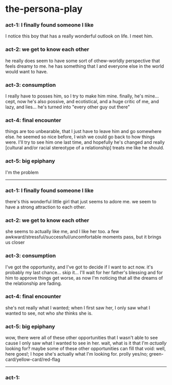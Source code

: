 # the-persona-play

### act-1: I finally found someone I like
I notice this boy that has a really wonderful outlook on life.
I meet him.

### act-2: we get to know each other
he really does seem to have some sort of othew-worldly perspective that feels dreamy to me.
he has something that I and everyone else in the world would want to have.

### act-3: consumption
I really have to posses him, so I try to make him mine.
finally, he's mine...
cept, now he's also possive, and ecotistical, and a huge critic of me, and lazy, and lies...
he's turned into "every other guy out there"

### act-4: final encounter
things are too unbearable, that I just have to leave him and go somewhere else.
he seemed so nice before, I wish we could go back to how things were.
I'll try to see him one last time, and hopefully he's changed and really [cultural and/or racial stereotype of a relationship] treats me like he should.

### act-5: big epiphany
I'm the problem

---

### act-1: I finally found someone I like
there's this wonderful little girl that just seems to adore me.
we seem to have a strong attraction to each other.

### act-2: we get to know each other
she seems to actually like me, and I like her too.
a few awkward/stressful/successful/uncomfortable moments pass, but it brings us closer

### act-3: consumption
I've got the opportunity, and I've got to decide if I want to act now.
it's probably my last chance...
skip it... I'll wait for her father's blessing and for him to approve
things get worse, as now I'm noticing that all the dreams of the relationship are fading.

### act-4: final encounter
she's not really what I wanted;
when I first saw her, I only saw what I wanted to see, not who *she* thinks she is.

### act-5: big epiphany
wow, there were all of these other opportunities that I wasn't able to see cause I only saw what I wanted to see in her.
wait, what is it that I'm *actually* looking for?
maybe some of these other opportunities can fill that void: well, here goes!; I hope she's actually what I'm looking for.
prolly yes/no; green-card/yellow-card/red-flag

---

### act-1:
